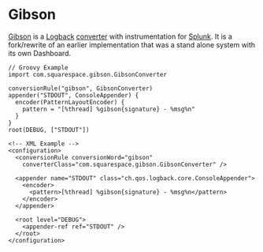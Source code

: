# Gibson

[Gibson](http://en.wikipedia.org/wiki/Hackers_\(film\)) is a [Logback](http://logback.qos.ch) 
[converter](http://logback.qos.ch/manual/layouts.html#customConversionSpecifier) with instrumentation 
for [Splunk](http://www.splunk.com). It is a fork/rewrite of an earlier implementation that was a 
stand alone system with its own Dashboard.

```
// Groovy Example
import com.squarespace.gibson.GibsonConverter

conversionRule("gibson", GibsonConverter)
appender("STDOUT", ConsoleAppender) {
  encoder(PatternLayoutEncoder) {
    pattern = "[%thread] %gibson{signature} - %msg%n"
  }
}
root(DEBUG, ["STDOUT"])

<!-- XML Example -->
<configuration>
  <conversionRule conversionWord="gibson" 
    converterClass="com.squarespace.gibson.GibsonConverter" />
        
  <appender name="STDOUT" class="ch.qos.logback.core.ConsoleAppender">
    <encoder>
      <pattern>[%thread] %gibson{signature} - %msg%n</pattern>
    </encoder>
  </appender>

  <root level="DEBUG">
    <appender-ref ref="STDOUT" />
  </root>
</configuration>
```